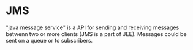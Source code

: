 JMS
===

"java message service" is a API for sending and receiving messages betwenn two or more clients (JMS is a part of JEE).
Messages could be sent on a queue or to subscribers.
